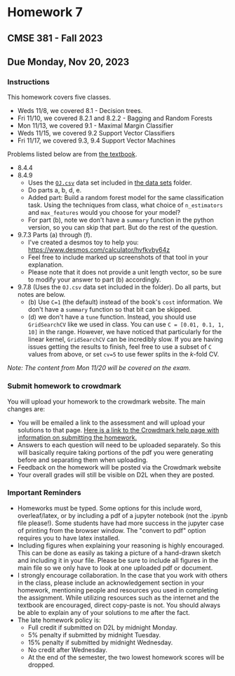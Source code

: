 # Homework 7

## CMSE 381 - Fall 2023

## Due Monday, Nov 20, 2023

### Instructions

This homework covers five classes.

- Weds 11/8, we covered 8.1 - Decision trees.
- Fri 11/10, we covered 8.2.1 and 8.2.2 - Bagging and Random Forests
- Mon 11/13, we covered 9.1 - Maximal Margin Classifier
- Weds 11/15, we covered 9.2 Support Vector Classifiers
- Fri 11/17, we covered 9.3, 9.4 Support Vector Machines

Problems listed below are from [the textbook](https://www.statlearning.com/).

- 8.4.4
- 8.4.9
  - Uses the [`OJ.csv`](../DataSets/OJ.csv) data set included in [the data sets](../DataSets/) folder.
  - Do parts a, b, d, e.
  - Added part: Build a random forest model for the same classification task. Using the techniques from class, what choice of `n_estimators` and `max_features` would you choose for your model?
  - For part (b), note we don't have a `summary` function in the python version, so you can skip that part. But do the rest of the question.
- 9.7.3 Parts (a) through (f).
  - I've created a desmos toy to help you: <https://www.desmos.com/calculator/hvfkvby64z>
  - Feel free to include marked up screenshots of that tool in your explanation.
  - Please note that it does not provide a unit length vector, so be sure to modify your answer to part (b) accordingly.
- 9.7.8 (Uses the `OJ.csv` data set included in the folder). Do all parts, but notes are below.
  - (b) Use `C=1` (the default) instead of the book's `cost` information. We don't have a `summary` function so that bit can be skipped.
  - (d) we don't have a `tune` function. Instead, you should use `GridSearchCV` like we used in class. You can use `C = [0.01, 0.1, 1, 10]` in the range. However, we have noticed that particularly for the linear kernel, `GridSearchCV` can be incredibly slow. If you are having issues getting the results to finish, feel free to use a subset of `C` values from above, or set `cv=5` to use fewer splits in the $k$-fold CV.

*Note: The content from Mon 11/20 will be covered on the exam.*

### Submit homework to crowdmark

You will upload your homework to the crowdmark website. The main changes are:

- You will be emailed a link to the assessment and will upload your solutions to that page. [Here is a link to the Crowdmark help page with information on submitting the homework.](https://crowdmark.com/help/completing-and-submitting-an-assessment/)
- Answers to each question will need to be uploaded separately.  So this will basically require taking portions of the pdf you were generating before and separating them when uploading.  
- Feedback on the homework will be posted via the Crowdmark website
- Your overall grades will still be visible on D2L when they are posted.

### Important Reminders

- Homeworks must be typed. Some options for this include word, overleaf/latex, or by including a pdf of a jupyter notebook (not the .ipynb file please!). Some students have had more success in the jupyter case of printing from the browser window.  The "convert to pdf" option requires you to have latex installed.
- Including figures when explaining your reasoning is highly encouraged.  This can be done as easily as taking a picture of a hand-drawn sketch and including it in your file. Please be sure to include all figures in the main file so we only have to look at one uploaded pdf or document.
- I strongly encourage collaboration.  In the case that you work with others in the class, please include an acknowledgement section in your homework, mentioning people and resources you used in completing the assignment. While utilizing resources such as the internet and the textbook are encouraged, direct copy-paste is not.  You should always be able to explain any of your solutions to me after the fact.
- The late homework policy is:
  - Full credit if submitted on D2L by midnight Monday.
  - 5% penalty if submitted by midnight Tuesday.
  - 15% penalty if submitted by midnight Wednesday.
  - No credit after Wednesday.
  - At the end of the semester, the two lowest homework scores will be dropped.
